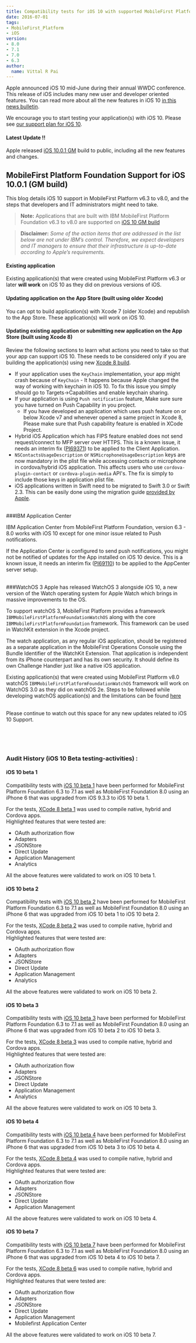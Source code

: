 ```yaml
---
title: Compatibility tests for iOS 10 with supported MobileFirst Platform Foundation releases
date: 2016-07-01
tags:
- MobileFirst_Platform
- iOS
version:
- 8.0
- 7.1
- 7.0
- 6.3
author:
  name: Vittal R Pai
---
```

Apple announced iOS 10 mid-June during their annual WWDC conference. This release of iOS includes many new user and developer oriented features. You can read more about all the new features in iOS 10 [in this news bulletin](http://www.apple.com/ios/ios-10).

We encourage you to start testing your application(s) with iOS 10. Please see [our support plan for iOS 10]({{site.baseurl}}/blog/2016/06/05/support-plan-for-ios-10/).

#### **Latest Update !!**
Apple released [iOS 10.0.1 GM](https://developer.apple.com/download) build to public, including all the new features and changes.

## MobileFirst Platform Foundation Support for iOS 10.0.1 (GM build)

This blog details iOS 10 support in MobileFirst Platform v6.3 to v8.0, and the steps that developers and IT administrators might need to take.
> **Note:** Applications that are built with IBM MobileFirst Platform Foundation v6.3 to v8.0 are supported on [iOS 10 GM build](https://developer.apple.com/download)

> **Disclaimer:** *Some of the action items that are addressed in the list below are not under IBM’s control. Therefore, we expect developers and IT managers to ensure that their infrastructure is up-to-date according to Apple’s requirements.*

#### Existing application
Existing application(s) that were created using MobileFirst Platform v6.3 or later **will work** on iOS 10 as they did on previous versions of iOS.

#### Updating application on the App Store (built using older Xcode)
You can opt to build application(s) with Xcode 7 (older Xcode) and republish to the App Store. These application(s) will work on iOS 10.

#### Updating existing application or submitting new application on the App Store (built using Xcode 8)
Review the following sections to learn what actions you need to take so that your app can support iOS 10. These needs to be considered only if you are building the application(s) using new [Xcode 8 build](https://developer.apple.com/download).

* If your application uses the `KeyChain` implementation, your app might crash because of `KeyChain` - It happens because Apple changed the way of working with keychain in iOS 10. To fix this issue you simply should go to Targets->Capabilities and enable keychain sharing.
* If your application is using `Push notification` feature, Make sure sure you have turned on Push Capability in you project.
   - If you have developed an application which uses push feature on or below Xcode v7 and whenever opened a same project in Xcode 8, Please make sure that Push capability feature is enabled in XCode Project.
* Hybrid iOS Application which has FIPS feature enabled does not send request/connect to MFP server over HTTPS. This is a known issue, it needs an interim fix ([PI69371](https://www-945.ibm.com/support/fixcentral)) to be applied to the Client Application.
* `NSContactsUsageDescription` or `NSMicrophoneUsageDescription` keys are now mandatory in the plist file while accessing contacts or microphone in cordova/hybrid iOS application. This affects users who use `cordova-plugin-contact` or `cordova-plugin-media` API's. The fix is simply to include those keys in application plist file.
* iOS applications written in Swift need to be migrated to Swift 3.0 or Swift 2.3. This can be easily done using the migration guide [provided by Apple](https://swift.org/migration-guide).

<br>
###IBM Application Center

IBM Application Center from MobileFirst Platform Foundation, version 6.3 - 8.0 works with iOS 10 except for one minor issue related to Push notifications.

If the Application Center is configured to send push notifications, you might not be notified of updates for the App installed on iOS 10 device.
This is a known issue, it needs an interim fix ([PI69110](https://www-945.ibm.com/support/fixcentral)) to be applied to the AppCenter server setup.

<br>
###WatchOS 3
Apple has released WatchOS 3 alongside iOS 10, a new version of the Watch operating system for Apple Watch which brings in massive improvements to the OS.

To support watchOS 3, MobileFirst Platform provides a framework `IBMMobileFirstPlatformFoundationWatchOS` along with the core `IBMMobileFirstPlatformFoundation` framework. This framework can be used in WatchKit extension in the Xcode project.

The watch application, as any regular iOS application, should be registered as a separate application in the MobileFirst Operations Console using the Bundle Identifier of the WatchKit Extension. That application is independent from its iPhone counterpart and has its own security. It should define its own Challenge Handler just like a native iOS application.

Existing application(s) that were created using MobileFirst Platform v8.0 watchOS `IBMMobileFirstPlatformFoundationWatchOS` framework will work on WatchOS 3.0 as they did on watchOS 2e.
Steps to be followed while developing watchOS application(s) and the limitations can be found [here](https://mobilefirstplatform.ibmcloud.com/tutorials/en/foundation/8.0/application-development/watchos)

<br>
Please continue to watch out this space for any new updates related to iOS 10 Support.

<br><br><br>

### Audit History (iOS 10 Beta testing-activities) :

#### iOS 10 beta 1

Compatibility tests with [iOS 10 beta 1](https://developer.apple.com/download) have been performed for MobileFirst Platform Foundation 6.3 to 7.1 as well as MobileFirst Foundation 8.0 using an iPhone 6 that was upgraded from iOS 9.3.3 to iOS 10 beta 1.

For the tests, [XCode 8 beta 1](https://developer.apple.com/download) was used to compile native, hybrid and Cordova apps.  
Highlighted features that were tested are: 

* OAuth authorization flow
* Adapters
* JSONStore
* Direct Update
* Application Management
* Analytics

All the above features were validated to work on iOS 10 beta 1.  


#### iOS 10 beta 2

Compatibility tests with [iOS 10 beta 2](https://developer.apple.com/download) have been performed for MobileFirst Platform Foundation 6.3 to 7.1 as well as MobileFirst Foundation 8.0 using an iPhone 6 that was upgraded from iOS 10 beta 1 to iOS 10 beta 2.

For the tests, [XCode 8 beta 2](https://developer.apple.com/download) was used to compile native, hybrid and Cordova apps.  
Highlighted features that were tested are: 

* OAuth authorization flow
* Adapters
* JSONStore
* Direct Update
* Application Management
* Analytics

All the above features were validated to work on iOS 10 beta 2.  

#### iOS 10 beta 3

Compatibility tests with [iOS 10 beta 3](https://developer.apple.com/download) have been performed for MobileFirst Platform Foundation 6.3 to 7.1 as well as MobileFirst Foundation 8.0 using an iPhone 6 that was upgraded from iOS 10 beta 2 to iOS 10 beta 3.

For the tests, [XCode 8 beta 3](https://developer.apple.com/download) was used to compile native, hybrid and Cordova apps.  
Highlighted features that were tested are: 

* OAuth authorization flow
* Adapters
* JSONStore
* Direct Update
* Application Management
* Analytics

All the above features were validated to work on iOS 10 beta 3.

#### iOS 10 beta 4

Compatibility tests with [iOS 10 beta 4](https://developer.apple.com/download) have been performed for MobileFirst Platform Foundation 6.3 to 7.1 as well as MobileFirst Foundation 8.0 using an iPhone 6 that was upgraded from iOS 10 beta 3 to iOS 10 beta 4.

For the tests, [XCode 8 beta 4](https://developer.apple.com/download) was used to compile native, hybrid and Cordova apps.  
Highlighted features that were tested are: 

* OAuth authorization flow
* Adapters
* JSONStore
* Direct Update
* Application Management

All the above features were validated to work on iOS 10 beta 4. 

#### iOS 10 beta 7

Compatibility tests with [iOS 10 beta 7](https://developer.apple.com/download) have been performed for MobileFirst Platform Foundation 6.3 to 7.1 as well as MobileFirst Foundation 8.0 using an iPhone 6 that was upgraded from iOS 10 beta 4 to iOS 10 beta 7.

For the tests, [XCode 8 beta 6](https://developer.apple.com/download) was used to compile native, hybrid and Cordova apps.  
Highlighted features that were tested are: 

* OAuth authorization flow
* Adapters
* JSONStore
* Direct Update
* Application Management
* Mobilefirst Application Center

All the above features were validated to work on iOS 10 beta 7. 